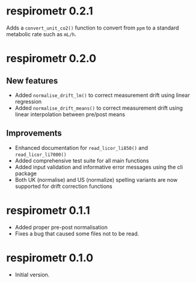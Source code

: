 # respirometr 0.2.1
Adds a `convert_unit_co2()` function to convert from `ppm` to a standard metabolic rate such as `mL/h`.

# respirometr 0.2.0

## New features

* Added `normalise_drift_lm()` to correct measurement drift using linear regression
* Added `normalise_drift_means()` to correct measurement drift using linear interpolation between pre/post means

## Improvements

* Enhanced documentation for `read_licor_li850()` and `read_licor_li7000()`
* Added comprehensive test suite for all main functions
* Added input validation and informative error messages using the cli package
* Both UK (normalise) and US (normalize) spelling variants are now supported for drift correction functions

# respirometr 0.1.1

* Added proper pre-post normalisation
* Fixes a bug that caused some files not to be read.

# respirometr 0.1.0

* Initial version.
